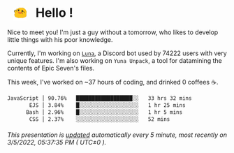 <h1>   <img src="./spoink.gif" style="vertical-align:middle;" width="30px">   Hello ! </h1>

Nice to meet you! I'm just a guy without a tomorrow, who likes to develop little things with his poor knowledge.

Currently, I'm working on <a href='https://github.com/Asgarrrr/Luna'>`Luna`</a>, a Discord bot used by 74222 users with very unique features. I'm also working on `Yuna Unpack`, a tool for datamining the contents of Epic Seven's files.

This week, I've worked on ~37 hours of coding, and drinked 0 coffees ☕.

```
JavaScript │ 90.76%   ██████████████████░░   33 hrs 32 mins
       EJS │ 3.84%    █░░░░░░░░░░░░░░░░░░░   1 hr 25 mins
      Bash │ 2.96%    █░░░░░░░░░░░░░░░░░░░   1 hr 5 mins
       CSS │ 2.37%    ░░░░░░░░░░░░░░░░░░░░   52 mins
```

###### This presentation is [updated](https://github.com/Asgarrrr) automatically every 5 minute, most recently on 3/5/2022, 05:37:35 PM ( UTC±0 ).